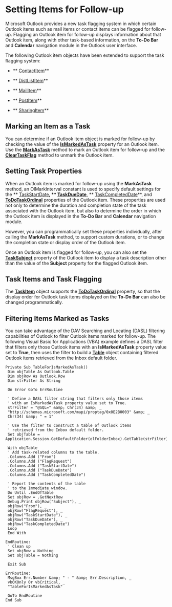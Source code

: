 
# Setting Items for Follow-up

Microsoft Outlook provides a new task flagging system in which certain Outlook items such as mail items or contact items can be flagged for follow-up. Flagging an Outlook item for follow-up displays information about that Outlook item, along with other task-based information, on the  **To-Do Bar** and **Calendar** navigation module in the Outlook user interface.

The following Outlook item objects have been extended to support the task flagging system:

-  ** [ContactItem](8e32093c-a678-f1fd-3f35-c2d8994d166f.md)**
    
-  ** [DistListItem](027c3986-abff-d9b1-ecc2-26d60805e952.md)**
    
-  ** [MailItem](14197346-05d2-0250-fa4c-4a6b07daf25f.md)**
    
-  ** [PostItem](de44065d-4e93-315a-279f-7b92f09c0465.md)**
    
-  ** [SharingItem](63dd3451-44f3-7cc4-c6e2-7dad5835a7d2.md)**
    

## Marking an Item as a Task

You can determine if an Outlook item object is marked for follow-up by checking the value of the  **[IsMarkedAsTask](6cc4530d-fa74-916b-654d-db995d9a989f.md)** property for an Outlook item. Use the **[MarkAsTask](ee38093d-a180-07f7-eae8-c9dbb2e8f413.md)** method to mark an Outlook item for follow-up and the **[ClearTaskFlag](833f62c1-2a99-b5ce-76cb-629b195aa63c.md)** method to unmark the Outlook item.


## Setting Task Properties

When an Outlook item is marked for follow-up using the  **MarkAsTask** method, an OlMarkInterval constant is used to specify default settings for the ** [TaskStartDate](76b7109f-55fc-b7e2-63dc-bf7804a709f5.md)**,  ** [TaskDueDate](161ed0ed-0e3f-2e4c-7e63-daad4e918dd6.md)**,  ** [TaskCompletedDate](4bee35d4-1f1e-0b77-2021-84d4916bef8e.md)**, and  **[ToDoTaskOrdinal](d1ccb01a-0792-3779-3f94-eb5195a39bb0.md)** properties of the Outlook item. These properties are used not only to determine the duration and completion state of the task associated with the Outlook item, but also to determine the order in which the Outlook item is displayed in the **To-Do Bar** and **Calendar** navigation module.

However, you can programmatically set these properties individually, after calling the  **MarkAsTask** method, to support custom durations, or to change the completion state or display order of the Outlook item.

Once an Outlook item is flagged for follow-up, you can also set the  **[TaskSubject](f7e4629f-ad47-b455-9fee-b5e537602a34.md)** property of the Outlook item to display a task description other than the value of the **Subject** property for the flagged Outlook item.


## Task Items and Task Flagging

The  **[TaskItem](5df8cfa5-5460-a5a1-a130-ba5bca1a0091.md)** object supports the **[ToDoTaskOrdinal](dae1be0d-aef7-2901-2c23-8014434e5d8c.md)** property, so that the display order for Outlook task items displayed on the **To-Do Bar** can also be changed programmatically.


## Filtering Items Marked as Tasks

You can take advantage of the DAV Searching and Locating (DASL) filtering capabilities of Outlook to filter Outlook items marked for follow-up. The following Visual Basic for Applications (VBA) example defines a DASL filter that filters only those Outlook items with an  **IsMarkedAsTask** property value set to **True**, then uses the filter to build a  **[Table](0affaafd-93fe-227a-acee-e09a86cadc20.md)** object containing filtered Outlook items retrieved from the Inbox default folder.


```
Private Sub TableForIsMarkedAsTask() 
 Dim objTable As Outlook.Table 
 Dim objRow As Outlook.Row 
 Dim strFilter As String 
 
 On Error GoTo ErrRoutine 
 
 ' Define a DASL filter string that filters only those items 
 ' with an IsMarkedAsTask property value set to True. 
 strFilter = "@SQL=" &amp; Chr(34) &amp; _ 
 "http://schemas.microsoft.com/mapi/proptag/0x0E2B0003" &amp; _ 
 Chr(34) &amp; " = 1" 
 
 ' Use the filter to construct a table of Outlook items 
 ' retrieved from the Inbox default folder. 
 Set objTable = Application.Session.GetDefaultFolder(olFolderInbox).GetTable(strFilter) 
 
 With objTable 
 ' Add task-related columns to the table. 
 .Columns.Add ("From") 
 .Columns.Add ("FlagRequest") 
 .Columns.Add ("TaskStartDate") 
 .Columns.Add ("TaskDueDate") 
 .Columns.Add ("TaskCompletedDate") 
 
 ' Report the contents of the table 
 ' to the Immediate window. 
 Do Until .EndOfTable 
 Set objRow = .GetNextRow 
 Debug.Print objRow("Subject"), _ 
 objRow("From"), _ 
 objRow("FlagRequest"), _ 
 objRow("TaskStartDate"), _ 
 objRow("TaskDueDate"), _ 
 objRow("TaskCompletedDate") 
 Loop 
 End With 
 
EndRoutine: 
 ' Clean up 
 Set objRow = Nothing 
 Set objTable = Nothing 
 
 Exit Sub 
 
ErrRoutine: 
 MsgBox Err.Number &amp; " - " &amp; Err.Description, _ 
 vbOKOnly Or vbCritical, _ 
 "TableForIsMarkedAsTask" 
 
 GoTo EndRoutine 
End Sub
```

